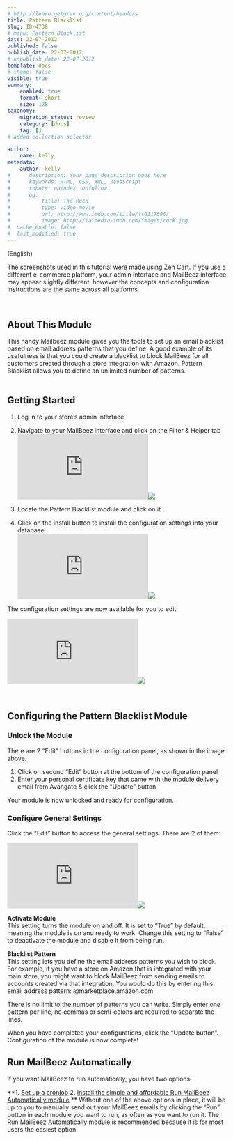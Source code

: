 ```yaml
---
# http://learn.getgrav.org/content/headers
title: Pattern Blacklist
slug: ID-4738
# menu: Pattern Blacklist
date: 22-07-2012
published: false
publish_date: 22-07-2012
# unpublish_date: 22-07-2012
template: docs
# theme: false
visible: true
summary:
    enabled: true
    format: short
    size: 128
taxonomy:
    migration_status: review
    category: [docs]
    tag: []
# added collection selector

author:
    name: kelly
metadata:
    author: kelly
#      description: Your page description goes here
#      keywords: HTML, CSS, XML, JavaScript
#      robots: noindex, nofollow
#      og:
#          title: The Rock
#          type: video.movie
#          url: http://www.imdb.com/title/tt0117500/
#          image: http://ia.media-imdb.com/images/rock.jpg
#  cache_enable: false
#  last_modified: true
---
```


(English)

The screenshots used in this tutorial were made using Zen Cart. If you use a different e-commerce platform, your admin interface and MailBeez interface may appear slightly different, however the concepts and configuration instructions are the same across all platforms.

 

## About This Module

This handy Mailbeez module gives you the tools to set up an email blacklist based on email address patterns that you define. A good example of its usefulness is that you could create a blacklist to block MailBeez for all customers created through a store integration with Amazon. Pattern Blacklist allows you to define an unlimited number of patterns.  
  

## Getting Started

1. Log in to your store’s admin interface
2. Navigate to your MailBeez interface and click on the Filter & Helper tab
[![](http://localhost/wordpress_mailbeez_EOL/wp-content/themes/awake/lib/scripts/timthumb/thumb.php?src=http://www.mailbeez.com/images/doc/common_images/filter_tab.png&w=270&h=85&zc=1&q=100 "Filter & Helper Tab")](http://www.mailbeez.com/images/doc/common_images/filter_tab.png "Filter & Helper Tab")![](http://localhost/wordpress_mailbeez_EOL/wp-content/themes/awake/images/shortcodes/image_shadow.png)

4. Locate the Pattern Blacklist module and click on it.
5. Click on the Install button to install the configuration settings into your database:  
[![](http://localhost/wordpress_mailbeez_EOL/wp-content/themes/awake/lib/scripts/timthumb/thumb.php?src=http://www.mailbeez.com/images/doc/filterbeez/filter_check_pattern_blacklist/pattern_blacklist_config1.png&w=175&h=81&zc=1&q=100 "Install Configuration Settings into your Database")](http://www.mailbeez.com/images/doc/filterbeez/filter_check_pattern_blacklist/pattern_blacklist_config1.png "Install Configuration Settings into your Database")![](http://localhost/wordpress_mailbeez_EOL/wp-content/themes/awake/images/shortcodes/image_shadow.png)

The configuration settings are now available for you to edit:

[![](http://localhost/wordpress_mailbeez_EOL/wp-content/themes/awake/lib/scripts/timthumb/thumb.php?src=http://www.mailbeez.com/images/doc/filterbeez/filter_check_pattern_blacklist/pattern_blacklist_config2.png&w=175&h=255&zc=1&q=100 "Pattern Blacklist Configuration Settings")](http://www.mailbeez.com/images/doc/filterbeez/filter_check_pattern_blacklist/pattern_blacklist_config2.png "Pattern Blacklist Configuration Settings")![](http://localhost/wordpress_mailbeez_EOL/wp-content/themes/awake/images/shortcodes/image_shadow.png)

 

## Configuring the Pattern Blacklist Module

### Unlock the Module

There are 2 “Edit” buttons in the configuration panel, as shown in the image above.

1. Click on second “Edit” button at the bottom of the configuration panel
2. Enter your personal certificate key that came with the module delivery email from Avangate & click the “Update” button

Your module is now unlocked and ready for configuration.

### Configure General Settings

Click the “Edit” button to access the general settings. There are 2 of them:

[![](http://localhost/wordpress_mailbeez_EOL/wp-content/themes/awake/lib/scripts/timthumb/thumb.php?src=http://www.mailbeez.com/images/doc/filterbeez/filter_check_pattern_blacklist/pattern_blacklist_config3.png&w=175&h=236&zc=1&q=100 "Pattern Blacklist General Settings")](http://www.mailbeez.com/images/doc/filterbeez/filter_check_pattern_blacklist/pattern_blacklist_config3.png "Pattern Blacklist General Settings")![](http://localhost/wordpress_mailbeez_EOL/wp-content/themes/awake/images/shortcodes/image_shadow.png)

**Activate Module**  
 This setting turns the module on and off. It is set to “True” by default, meaning the module is on and ready to work. Change this setting to “False” to deactivate the module and disable it from being run.

**Blacklist Pattern**  
 This setting lets you define the email address patterns you wish to block. For example, if you have a store on Amazon that is integrated with your main store, you might want to block MailBeez from sending emails to accounts created via that integration. You would do this by entering this email address pattern: @marketplace.amazon.com

There is no limit to the number of patterns you can write. Simply enter one pattern per line, no commas or semi-colons are required to separate the lines.

When you have completed your configurations, click the “Update button”. Configuration of the module is now complete!



## Run MailBeez Automatically

If you want MailBeez to run automatically, you have two options:

**1. [Set up a cronjob](/documentation/installation/config/advanced-configuration/)
2. [Install the simple and affordable Run MailBeez Automatically module](/documentation/configbeez/config_cron_simple/)
**
Without one of the above options in place, it will be up to you to manually send out your MailBeez emails by clicking the “Run” button in each module you want to run, as often as you want to run it. The Run MailBeez Automatically module is recommended because it is for most users the easiest option.
